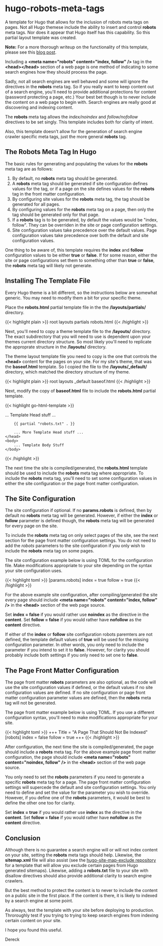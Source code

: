 # hugo-robots-meta-tags
A template for Hugo that allows for the inclusion of robots meta tags on pages. Not all Hugo themese include the ability to insert and control **robots** meta tags. Nor does it appear that Hugo itself has this capability. So this partial layout template was created.

**Note:** For a more thorough writeup on the functionality of this template, please see this [blog post](https://dereckcurry.com/posts/robots-meta-tags-in-hugo/).

Including a **\<meta name="robots" content="index, follow" /\>** tag in the **\<head\>\</head\>** section of a web page is one method of indicating to some search engines how they should process the page.

Sadly, not all search engines are well behaved and some will ignore the directives in the **robots** meta tag. So if you really want to keep content out of a search engine, you'll need to provide additional protections for content (password protecting a page, etc.) Your best bet though is to never include the content on a web page to begin with. Search engines are really good at discovering and indexing content.

The **robots** meta tag allows the _index/noindex_ and _follow/nofollow_ directives to be set singly. This template includes both for clarity of intent.

Also, this template doesn't allow for the generation of search engine crawler specific meta tags, just the more general **robots** tag.


## The Robots Meta Tag In Hugo

The basic rules for generating and populating the values for the **robots** meta tag are as follows:

1. By default, no **robots** meta tag should be generated.
2. A **robots** meta tag should be generated if site configuration defines values for the tag, or if a page on the site defines values for the **robots** tag in the front matter configuration.
3. By configuring site values for the **robots** meta tag, the tag should be generated for all pages.
4. By configuring values for the **robots** meta tag on a page, then only the tag should be generated only for that page.
5. If a **robots** tag is to be generated, by default the values would be "index, follow". They can be overriden in the site or page configuration settings.
6. Site configuration values take precedence over the default values. Page configuration values take precedence over both the default and site configuration values.

One thing to be aware of, this template requires the **index** and **follow** configuration values to be either **true** or **false**. If for some reason, either the site or page configurations set them to something other than **true** or **false**, the **robots** meta tag will likely not generate.


## Installing The Template File

Every Hugo theme is a bit different, so the instructions below are somewhat generic. You may need to modify them a bit for your specific theme.

Place the **robots.html** partial template file in the the **/layouts/partials/** directory.

{{< highlight plain >}}
root
    layouts
        partials
            robots.html
{{< /highlight >}}

Next, you'll need to copy a theme template file to the **/layouts/** directory. The exact subdirectory that you will need to use is dependent upon your themes current directory structure. So most likely you'll need to replicate the approprate structure in the **/layouts/** directory.

The theme layout template file you need to copy is the one that controls the **\<head\>** content for the pages on your site. For my site's theme, that was the **baseof.html** template. So I copied the file to the **/layouts/_default/** directory, which matched the directory structure of my theme.

{{< highlight plain >}}
root
    layouts
        _default
            baseof.html
{{< /highlight >}}

Next, modify the copy of **baseof.html** file to include the **robots.html** partial template.

{{< highlight go-html-template >}}
<!DOCTYPE html>
<html lang="{{ .Site.LanguageCode }}">
    <head>
        ... Template Head stuff ...

        {{ partial "robots.txt" . }}

        ... More Template Head stuff ...
    </head>
    <body>
        ... Template Body Stuff
    </body>
</html>
{{< /highlight >}}

The next time the site is compiled/generated, the **robots.html** template should be used to include the **robots** meta tag where appropriate. To include the **robots** meta tag, you'll need to set some configuration values in either the site configuration or the page front matter configuration.


## The Site Configuration

The site configuration if optional. If no **params.robots** is defined, then by default no **robots** meta tag will be generated. However, if either the **index** or **follow** parameter is defined though, the **robots** meta tag will be generated for every page on the site.

To include the **robots** meta tag on only select pages of the site, see the next section for the page front matter configuration settings. You do not need to add the *robots* parameters to the site configuration if you only wish to include the **robots** meta tag on some pages.

The site configuration example below is using TOML for the configuration file. Make modifications appropriate to your site depending on the syntax your site configuration uses.

{{< highlight toml >}}
[params.robots]
    index = true
    follow = true
{{< /highlight >}}

For the above example site configuration, after compiling/generated the site every page should include **\<meta name="robots" content="index, follow" /\>** in the **\<head\>** section of the web page source.

Set **index = false** if you would rather use **noindex** as the directive in the **content**. Set **follow = false** if you would rather have **nofollow** as the **content** directive.

If either of the **index** or **follow** site configuration robots paremters are not defined, the template default values of **true** will be used for the missing configuration parameter. In other words, you only need to include the parameter if you intend to set it to **false**. However, for clarity you should probably include both settings if you only need to set one to **false**.


## The Page Front Matter Configuration

The page front matter **robots** parameters are also optional, as the code will use the site configuration values if defined, or the default values if no site configuration values are defined. If no site configuration or page front matter configuration parameter values are defined, then the **robots** meta tag will not be generated.

The page front matter example below is using TOML. If you use a different configuration syntax, you'll need to make modifications appropriate for your site.

{{< highlight toml >}}
+++
Title = "A Page That Should Not Be Indexed"
[robots]
    index = false
    follow = true
+++
{{< /highlight >}}

After configuration, the next time the site is compiled/generated, the page should include a **robots** meta tag. For the above example page front matter configuration, the page should include **\<meta name="robots" content="noindex, follow" /\>** in the **\<head\>** section of the web page source.

You only need to set the **robots** parameters if you need to generate a specific **robots** meta tag for a page. The page front matter configuration settings will supercede the default and site configuration settings. You only need to define and set the value for the parameter you wish to override. However, if you define one of the **robots** parameters, it would be best to define the other one too for clarity.

Set **index = true** if you would rather use **index** as the directive in the **content**. Set **follow = false** if you would rather have **nofollow** as the **content** directive.


## Conclusion

Although there is no guarantee a search engine will or will not index content on your site, setting the **robots** meta tags should help. Likewise, the **sitemap.xml** file will also assist (see the [hugo-site-map-exclude repository](https://github.com/dereckcurry/hugo-sitemap-exclude) for a template that will allow you exclude certain pages from Hugo generated sitemaps). Likewise, adding a **robots.txt** file to your site with disallow directives should also provide additional clarity to search engine crawlers.

But the best method to protect the content is to never to include the content on a public site in the first place. If the content is there, it is likely to indexed by a search engine at some point.

As always, test the template with your site before deploying to production. Throroughly test if you trying to trying to keep search engines from indexing certain content on your site.

I hope you found this useful.

Dereck